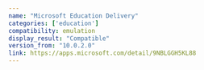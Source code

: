 ```yaml
---
name: "Microsoft Education Delivery"
categories: ['education']
compatibility: emulation
display_result: "Compatible"
version_from: "10.0.2.0"
link: https://apps.microsoft.com/detail/9NBLGGH5KL88
---
```

